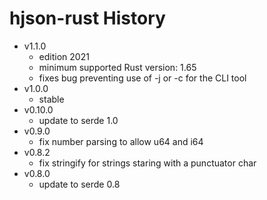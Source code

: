 # hjson-rust History

- v1.1.0
  - edition 2021
  - minimum supported Rust version: 1.65
  - fixes bug preventing use of -j or -c for the CLI tool
- v1.0.0
  - stable
- v0.10.0
  - update to serde 1.0
- v0.9.0
  - fix number parsing to allow u64 and i64
- v0.8.2
  - fix stringify for strings staring with a punctuator char
- v0.8.0
  - update to serde 0.8
